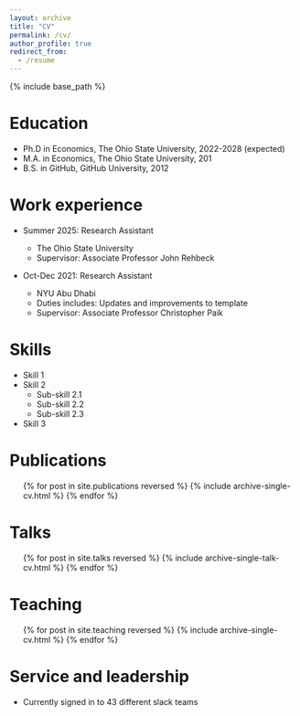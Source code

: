 ```yaml
---
layout: archive
title: "CV"
permalink: /cv/
author_profile: true
redirect_from:
  - /resume
---
```


{% include base_path %}

Education
======
* Ph.D in Economics, The Ohio State University, 2022-2028 (expected)
* M.A. in Economics, The Ohio State University, 201
* B.S. in GitHub, GitHub University, 2012

Work experience
======
* Summer 2025: Research Assistant
  * The Ohio State University
  * Supervisor: Associate Professor John Rehbeck

* Oct-Dec 2021: Research Assistant
  * NYU Abu Dhabi
  * Duties includes: Updates and improvements to template
  * Supervisor: Associate Professor Christopher Paik


  
Skills
======
* Skill 1
* Skill 2
  * Sub-skill 2.1
  * Sub-skill 2.2
  * Sub-skill 2.3
* Skill 3

Publications
======
  <ul>{% for post in site.publications reversed %}
    {% include archive-single-cv.html %}
  {% endfor %}</ul>
  
Talks
======
  <ul>{% for post in site.talks reversed %}
    {% include archive-single-talk-cv.html  %}
  {% endfor %}</ul>
  
Teaching
======
  <ul>{% for post in site.teaching reversed %}
    {% include archive-single-cv.html %}
  {% endfor %}</ul>
  
Service and leadership
======
* Currently signed in to 43 different slack teams
